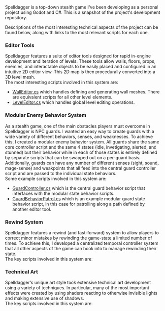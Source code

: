 Spelldagger is a top-down stealth game I've been developing as a personal project using Godot and C#. This is a snapshot of the project's development repository.

Descriptions of the most interesting technical aspects of the project can be found below, along with links to the most relevant scripts for each one.

### Editor Tools
Spelldagger features a suite of editor tools designed for rapid in-engine development and iteration of levels. These tools allow walls, floors, props, enemies, and interactable objects to be easily placed and configured in an intuitive 2D editor view. This 2D map is then procedurally converted into a 3D level mesh.\
The most interesting scripts involved in this system are:
- [WallEditor.cs](Prefabs/Wall/WallEditor.cs) which handles defining and generating wall meshes. There are equivalent scripts for all other level elements.
- [LevelEditor.cs](Prefabs/Level%20Template/LevelEditor.cs) which handles global level editing operations.

### Modular Enemy Behavior System
As a stealth game, one of the main obstacles players must overcome in Spelldagger is NPC guards. I wanted an easy way to create guards with a wide variety of different behaviors, senses, and weaknesses. To achieve this, I created a modular enemy bahavior system. All guards share the same core controller script and the same 4 states (idle, invetigating, alerted, and stunned) but their behavior while in each of those states is entirely defined by separate scripts that can be swapped out on a per-guard basis. Additionally, guards can have any number of different senses (sight, sound, mage-sense) and weakpoints that all feed into the central guard controller script and are passed to the individual state behaviors.\
Some example scripts involved in this system are:
- [GuardController.cs](Prefabs/Guard/GuardController.cs) which is the central guard behavior script that interfaces with the modular state behavior scripts.
- [GuardBehaviorPatrol.cs](Prefabs/Guard/State%20Behaviors/GuardBehaviorPatrol.cs) which is an example modular guard state behavior script, in this case for patrolling along a path defined by another editor tool.

### Rewind System
Spelldagger features a rewind (and fast-forward) system to allow players to correct minor mistakes by rewinding the game-state a limited number of times. To achieve this, I developed a centralized temporal controller system that all other aspects of the game can hook into to manage rewinding their state.\
The key scripts involved in this system are:

### Technical Art
Spelldagger's unique art style took extensive technical art development using a variety of techniques. In particular, many of the most important effects were created by using shaders reacting to otherwise invisible lights and making extensive use of shadows.\
The key scripts involved in this system are:
